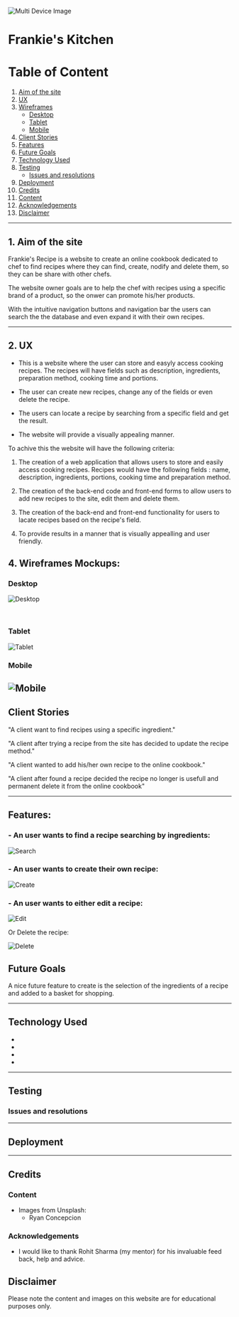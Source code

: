 ![Multi Device Image](#)

# Frankie's Kitchen

# Table of Content

1. [Aim of the site](#Aim)
2. [UX](#UX)
3. [Wireframes](#Wireframes) 
    * [Desktop](#Desktop)
	* [Tablet](#Tablet)
	* [Mobile](#Mobile)
4. [Client Stories](#Client)
5. [Features](#Features)
6. [Future Goals](#Future)
7. [Technology Used](#Technology)
8. [Testing](#Testing)
	* [Issues and resolutions](#Issues)
9. [Deployment](#Deployment)
10. [Credits](#Credits)
11. [Content](#Content)
12. [Acknowledgements](#Acknowledgements)
13. [Disclaimer](#Disclaimer)

---

## 1. Aim of the site <a name="Aim"></a>

Frankie's Recipe is a website to create an online cookbook dedicated to chef to find recipes where they can find, create, nodify and delete them, so they can be share with other chefs.

The website owner goals are to help the chef with recipes using a specific brand of a product, so the onwer can promote his/her products.

With the intuitive navigation buttons and navigation bar the users can search the the database and even expand it with their own recipes.

---

## 2. UX <a name="UX"></a>

* This is a website where the user can store and easyly access cooking recipes. The recipes will have fields such as description, ingredients, preparation method, cooking time and portions.

* The user can create new recipes, change any of the fields or even delete the recipe.

* The users can locate a recipe by searching from a specific field and get the result.

* The website will provide a visually appealing manner.

To achive this the website will have the following criteria:

1. The creation of a web application that allows users to store and easily access cooking recipes. Recipes would have the following fields : name, description, ingredients, portions, cooking time and preparation method.

2. The creation of the back-end code and front-end forms to allow users to add new recipes to the site, edit them and delete them.
3. The creation of the back-end and front-end functionality for users to lacate recipes based on the recipe's field.
4. To provide results in a manner that is visually appealling and user friendly.


## 4. Wireframes Mockups: <a name="Wireframes"></a>

### Desktop <a name="Desktop"></a>
![Desktop](https://raw.githubusercontent.com/Dhracko/frankies_kitchen/master/static/wireframes/desktop_home.png)

<br>

### Tablet <a name="Tablet"></a>
![Tablet](https://raw.githubusercontent.com/Dhracko/frankies_kitchen/master/static/wireframes/mobile_ipad.png)
<br>

### Mobile <a name="Mobile"></a>
![Mobile](https://raw.githubusercontent.com/Dhracko/frankies_kitchen/master/static/wireframes/mobile_home.png)
---
<a name="Client"></a>
## Client Stories

"A client want to find recipes using a specific ingredient."

"A client after trying a recipe from the site has decided to update the recipe method."

"A client wanted to add his/her own recipe to the online cookbook."

"A client after found a recipe decided the recipe no longer is usefull and permanent delete it from the online cookbook"

---
<a name="Features"></a>
## Features:

### - An user wants to find a recipe searching by ingredients:
![Search](https://raw.githubusercontent.com/Dhracko/frankies_kitchen/master/static/wireframes/search_by_ingredient.png)

### - An user wants to create their own recipe:
![Create](https://raw.githubusercontent.com/Dhracko/frankies_kitchen/master/static/wireframes/desktop_edit_create.png)

### - An user wants to either edit a recipe:
![Edit](https://raw.githubusercontent.com/Dhracko/frankies_kitchen/master/static/wireframes/edit_recipe.png)

Or Delete the recipe:

![Delete](https://raw.githubusercontent.com/Dhracko/frankies_kitchen/master/static/wireframes/delete_recipe.png)


<a name="Future"></a>
## Future Goals

A nice future feature to create is the selection of the ingredients of a recipe and added to a basket for shopping.

---
<a name="Technology"></a>
## Technology Used

* 
* 
* 
* 

---
<a name="Testing"></a>
## Testing
<a name="Issues"></a>
### Issues and resolutions

---
<a name="Deployment"></a>
## Deployment

---
<a name="Credits"></a>
## Credits
<a name="Content"></a>
### Content
* Images from Unsplash: 
    * Ryan Concepcion

<a name="Acknowledgements"></a>
### Acknowledgements
* I would like to thank Rohit Sharma (my mentor) for his invaluable feed back, help and advice.

<a name="Disclaimer"></a>
## Disclaimer
Please note the content and images on this website are for educational purposes only.
